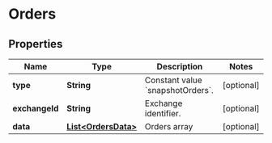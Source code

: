 

# Orders

## Properties

Name | Type | Description | Notes
------------ | ------------- | ------------- | -------------
**type** | **String** | Constant value &#x60;snapshotOrders&#x60;. |  [optional]
**exchangeId** | **String** | Exchange identifier. |  [optional]
**data** | [**List&lt;OrdersData&gt;**](OrdersData.md) | Orders array |  [optional]




